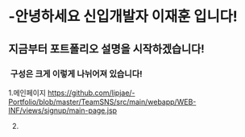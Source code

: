 # -안녕하세요 신입개발자 이재훈 입니다!

##  지금부터 포트폴리오 설명을 시작하겠습니다!

###  구성은 크게 이렇게 나뉘어져 있습니다!
1.메인페이지 https://github.com/lipjae/-Portfolio/blob/master/TeamSNS/src/main/webapp/WEB-INF/views/signup/main-page.jsp

2.
